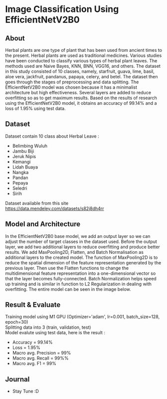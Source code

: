 # Image Classification Using EfficientNetV2B0
## About
Herbal plants are one type of plant that has been used from ancient times to the present. Herbal plants are used as traditional medicines. Various studies have been conducted to classify various types of herbal plant leaves. The methods used are Naive Bayes, KNN, BNN, VGG16, and others. The dataset in this study consisted of 10 classes, namely, starfruit, guava, lime, basil, aloe vera, jackfruit, pandanus, papaya, celery, and betel. The dataset then goes through the stages of preprocessing and data splitting. The EfficientNetV2B0 model was chosen because it has a minimalist architecture but high effectiveness. Several layers are added to reduce overfitting so as to get maximum results. Based on the results of research using the EfficientNetV2B0 model, it obtains an accuracy of 99.14% and a loss of 1.95% using test data.</br>
## Dataset
Dataset contain 10 class about Herbal Leave :  <br>
- Belimbing Wuluh<br>
- Jambu Biji<br>
- Jeruk Nipis<br>
- Kemangi<br>
- Lidah Buaya<br>
- Nangka<br>
- Pandan<br>
- Pepaya<br>
- Seledri<br>
- Sirih<br>

Dataset available from this site https://data.mendeley.com/datasets/s82j8dh4rr <br>
## Model and Architecture
In the EfficientNetV2B0 base model, we add an output layer so we can adjust the number of target classes in the dataset used. Before the output layer, we add two additional layers to reduce overfitting and produce better results. We add MaxPooling2D, Flatten, and Batch Normalisation as additional layers to the created model. The function of MaxPooling2D is to reduce the spatial dimension of the feature representation generated by the previous layer. Then use the Flatten functions to change the multidimensional feature representation into a one-dimensional vector so that the layer becomes fully-connected. Batch Normalization helps speed up training and is similar in function to L2 Regularization in dealing with overfitting. The entire model can be seen in the image below.</br>
## Result & Evaluate
Training model using M1 GPU (Optimizer='adam', lr=0.001, batch_size=128, epoch=30)<br>
Splitting data into 3 (train, validation, test)<br>
Model evalute using test data, here is the result :<br>
- Accuracy = 99.14%<br>
- Loss = 1.95%<br>
- Macro avg. Precision = 99%<br>
- Macro avg. Recall = 99%%<br>
- Macro avg. F1 = 99%<br>
## Journal
- Stay Tune :D<br>



